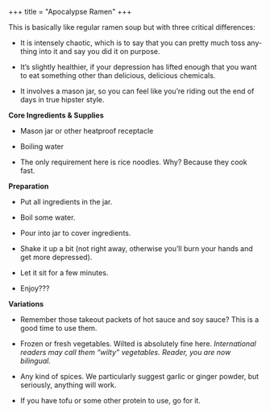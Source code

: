 +++
title = "Apocalypse Ramen"
+++

This is basically like regular ramen soup but with three critical differences:

- It is intensely chaotic, which is to say that you can pretty much toss any-
thing into it and say you did it on purpose.

- It’s slightly healthier, if your depression has lifted enough that you want
to eat something other than delicious, delicious chemicals.

- It involves a mason jar, so you can feel like you’re riding out the end of
days in true hipster style.

**Core Ingredients & Supplies**
- Mason jar or other heatproof receptacle

- Boiling water

- The only requirement here is rice noodles. Why? Because they cook fast.

**Preparation**
- Put all ingredients in the jar.

- Boil some water.

- Pour into jar to cover ingredients.

- Shake it up a bit (not right away, otherwise you’ll burn your hands and
get more depressed).

- Let it sit for a few minutes.

- Enjoy???



**Variations**
- Remember those takeout packets of hot sauce and soy sauce? This is a
good time to use them.

- Frozen or fresh vegetables. Wilted is absolutely fine here. _International
readers may call them “wilty” vegetables. Reader, you are now bilingual._

- Any kind of spices. We particularly suggest garlic or ginger powder, but
seriously, anything will work.

- If you have tofu or some other protein to use, go for it.